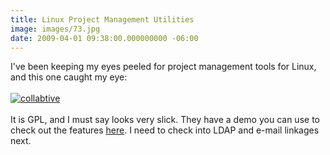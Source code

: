 ```yaml
---
title: Linux Project Management Utilities
image: images/73.jpg
date: 2009-04-01 09:38:00.000000000 -06:00
---
```

I've been keeping my eyes peeled for project management tools for Linux, and this one caught my eye:<br /><br /><a href = "http://collabtive.o-dyn.de/" title = "Collabtive">  <img src = "/images/old/banner_collabtive_still01.jpg" alt = "collabtive" /></a> <br /><br />It is GPL, and I must say looks very slick.  They have a demo you can use to check out the features <a href="http://o-dyn.de/test/">here</a>.  I need to check into LDAP and e-mail linkages next.
